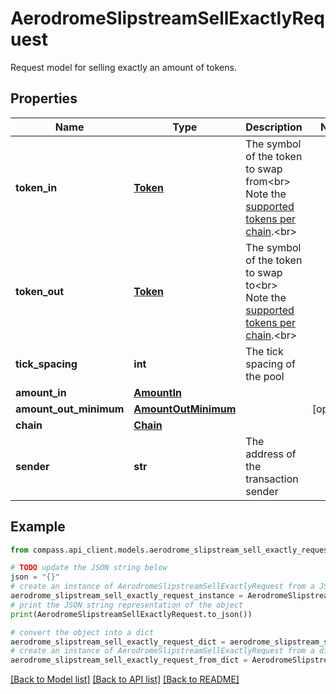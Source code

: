 # AerodromeSlipstreamSellExactlyRequest

Request model for selling exactly an amount of tokens.

## Properties

Name | Type | Description | Notes
------------ | ------------- | ------------- | -------------
**token_in** | [**Token**](Token.md) | The symbol of the token to swap from&lt;br&gt; Note the [supported tokens per chain](/#/#token-table).&lt;br&gt; | 
**token_out** | [**Token**](Token.md) | The symbol of the token to swap to&lt;br&gt; Note the [supported tokens per chain](/#/#token-table).&lt;br&gt; | 
**tick_spacing** | **int** | The tick spacing of the pool | 
**amount_in** | [**AmountIn**](AmountIn.md) |  | 
**amount_out_minimum** | [**AmountOutMinimum**](AmountOutMinimum.md) |  | [optional] 
**chain** | [**Chain**](Chain.md) |  | 
**sender** | **str** | The address of the transaction sender | 

## Example

```python
from compass.api_client.models.aerodrome_slipstream_sell_exactly_request import AerodromeSlipstreamSellExactlyRequest

# TODO update the JSON string below
json = "{}"
# create an instance of AerodromeSlipstreamSellExactlyRequest from a JSON string
aerodrome_slipstream_sell_exactly_request_instance = AerodromeSlipstreamSellExactlyRequest.from_json(json)
# print the JSON string representation of the object
print(AerodromeSlipstreamSellExactlyRequest.to_json())

# convert the object into a dict
aerodrome_slipstream_sell_exactly_request_dict = aerodrome_slipstream_sell_exactly_request_instance.to_dict()
# create an instance of AerodromeSlipstreamSellExactlyRequest from a dict
aerodrome_slipstream_sell_exactly_request_from_dict = AerodromeSlipstreamSellExactlyRequest.from_dict(aerodrome_slipstream_sell_exactly_request_dict)
```
[[Back to Model list]](../README.md#documentation-for-models) [[Back to API list]](../README.md#documentation-for-api-endpoints) [[Back to README]](../README.md)


